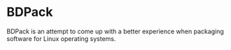 # BDPack

BDPack is an attempt to come up with a better experience when packaging software
for Linux operating systems.
